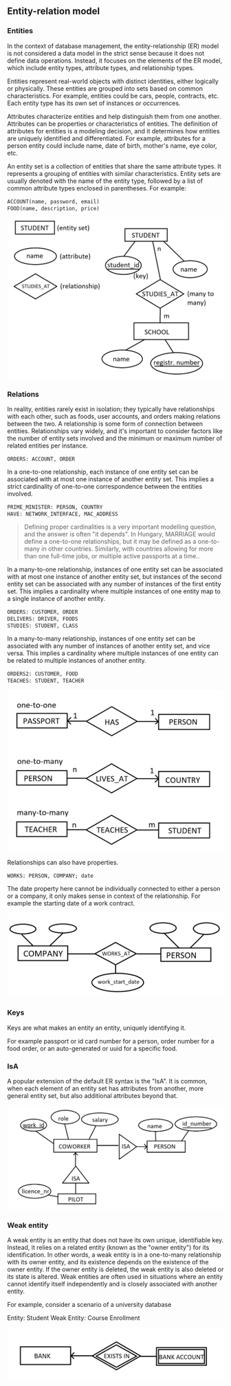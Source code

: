 ## Entity-relation model

### Entities

In the context of database management, the entity-relationship (ER) model is not considered a data model in the strict sense because it does not define data operations. Instead, it focuses on the elements of the ER model, which include entity types, attribute types, and relationship types.

Entities represent real-world objects with distinct identities, either logically or physically. These entities are grouped into sets based on common characteristics. For example, entities could be cars, people, contracts, etc. Each entity type has its own set of instances or occurrences.

Attributes characterize entities and help distinguish them from one another. Attributes can be properties or characteristics of entities. The definition of attributes for entities is a modeling decision, and it determines how entities are uniquely identified and differentiated. For example, attributes for a person entity could include name, date of birth, mother's name, eye color, etc.

An entity set is a collection of entities that share the same attribute types. It represents a grouping of entities with similar characteristics. Entity sets are usually denoted with the name of the entity type, followed by a list of common attribute types enclosed in parentheses. For example:

```
ACCOUNT(name, password, email)
FOOD(name, description, price)
```

![a](.//examples/erdiagram.png)

### Relations

In reality, entities rarely exist in isolation; they typically have relationships with each other, such as foods, user accounts, and orders making relations between the two. A relationship is some form of connection between entities. Relationships vary widely, and it's important to consider factors like the number of entity sets involved and the minimum or maximum number of related entities per instance. 

```
ORDERS: ACCOUNT, ORDER
```


In a one-to-one relationship, each instance of one entity set can be associated with at most one instance of another entity set. This implies a strict cardinality of one-to-one correspondence between the entities involved.

```
PRIME_MINISTER: PERSON, COUNTRY
HAVE: NETWORK_INTERFACE, MAC_ADDRESS
```

> Defining proper cardinalities is a very important modelling question, and the answer is often "it depends". In Hungary, MARRIAGE would define a one-to-one relationships, but it may be defined as a one-to-many in other countries. Similarly, with countries allowing for more than one full-time jobs, or multiple active passports at a time..



In a many-to-one relationship, instances of one entity set can be associated with at most one instance of another entity set, but instances of the second entity set can be associated with any number of instances of the first entity set. This implies a cardinality where multiple instances of one entity map to a single instance of another entity.

```
ORDERS: CUSTOMER, ORDER
DELIVERS: DRIVER, FOODS
STUDIES: STUDENT, CLASS
```

In a many-to-many relationship, instances of one entity set can be associated with any number of instances of another entity set, and vice versa. This implies a cardinality where multiple instances of one entity can be related to multiple instances of another entity.

```
ORDERS2: CUSTOMER, FOOD
TEACHES: STUDENT, TEACHER
```

![a](.//examples/cardinality.png)

Relationships can also have properties.

```
WORKS: PERSON, COMPANY; date
```

The date property here cannot be individually connected to either a person or a company, it only makes sense in context of the relationship. For example the starting date of a work contract.

![a](.//examples/relationprop.png)


### Keys

Keys are what makes an entity an entity, uniquely identifying it.

For example passport or id card number for a person, order number for a food order, or an auto-generated or uuid for a specific food.

<example of a food drawing in ER diagram form>

### IsA

A popular extension of the default ER syntax is the "IsA". 
It is common, when each element of an entity set has attributes from another, more general entity set, but also additional attributes beyond that.

![a](.//examples/isa.png)

### Weak entity

A weak entity is an entity that does not have its own unique, identifiable key. Instead, it relies on a related entity (known as the "owner entity") for its identification. In other words, a weak entity is in a one-to-many relationship with its owner entity, and its existence depends on the existence of the owner entity. If the owner entity is deleted, the weak entity is also deleted or its state is altered. Weak entities are often used in situations where an entity cannot identify itself independently and is closely associated with another entity.

For example, consider a scenario of a university database

Entity: Student
Weak Entity: Course Enrollment

![a](.//examples/weakentity.png)